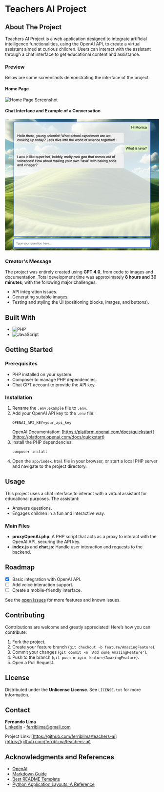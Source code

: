 
# Teachers AI Project

## About The Project

Teachers AI Project is a web application designed to integrate artificial intelligence functionalities, using the OpenAI API, to create a virtual assistant aimed at curious children. Users can interact with the assistant through a chat interface to get educational content and assistance.

### Preview

Below are some screenshots demonstrating the interface of the project:

#### Home Page
![Home Page Screenshot](public/images/home_page.png)

#### Chat Interface and Example of a Conversation
![Chat Interface Screenshot](public/images/chat_interface.png)

### Creator's Message
The project was entirely created using **GPT 4.0**, from code to images and documentation. Total development time was approximately **8 hours and 30 minutes**, with the following major challenges:
- API integration issues.
- Generating suitable images.
- Testing and styling the UI (positioning blocks, images, and buttons).

## Built With

- ![PHP](https://img.shields.io/badge/PHP-777BB4?style=for-the-badge&logo=php&logoColor=white)
- ![JavaScript](https://img.shields.io/badge/JavaScript-F7DF1E?style=for-the-badge&logo=javascript&logoColor=black)

## Getting Started

### Prerequisites

- PHP installed on your system.
- Composer to manage PHP dependencies.
- Chat GPT account to provide the API key.

### Installation

1. Rename the `.env.example` file to `.env`.
2. Add your OpenAI API key to the `.env` file:
   ```env
   OPENAI_API_KEY=your_api_key
   ```
   OpenAI Documentation: [https://platform.openai.com/docs/quickstart](https://platform.openai.com/docs/quickstart)
3. Install the PHP dependencies:
   ```bash
   composer install
   ```
4. Open the `app/index.html` file in your browser, or start a local PHP server and navigate to the project directory.

## Usage

This project uses a chat interface to interact with a virtual assistant for educational purposes. The assistant:
- Answers questions.
- Engages children in a fun and interactive way.

### Main Files
- **proxyOpenAi.php**: A PHP script that acts as a proxy to interact with the OpenAI API, securing the API key.
- **index.js** and **chat.js**: Handle user interaction and requests to the backend.

## Roadmap

- [x] Basic integration with OpenAI API.
- [ ] Add voice interaction support.
- [ ] Create a mobile-friendly interface.

See the [open issues](https://github.com/ferriblima/teachers-ai/issues) for more features and known issues.

## Contributing

Contributions are welcome and greatly appreciated! Here’s how you can contribute:
1. Fork the project.
2. Create your feature branch (`git checkout -b feature/AmazingFeature`).
3. Commit your changes (`git commit -m 'Add some AmazingFeature'`).
4. Push to the branch (`git push origin feature/AmazingFeature`).
5. Open a Pull Request.

## License

Distributed under the **Unlicense License**. See `LICENSE.txt` for more information.

## Contact

**Fernando Lima**  
[LinkedIn](https://www.linkedin.com/in/fernandoribeirolima/) - ferriblima@gmail.com  

Project Link: [https://github.com/ferriblima/teachers-ai](https://github.com/ferriblima/teachers-ai)

## Acknowledgments and References

- [OpenAI](https://openai.com)
- [Markdown Guide](https://www.markdownguide.org)
- [Best README Template](https://github.com/othneildrew/Best-README-Template)
- [Python Application Layouts: A Reference](https://realpython.com/python-application-layouts/)
